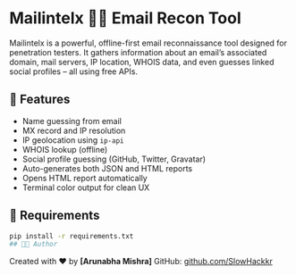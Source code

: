 # Mailintelx 🕵️‍♀️ Email Recon Tool

Mailintelx is a powerful, offline-first email reconnaissance tool designed for penetration testers. It gathers information about an email’s associated domain, mail servers, IP location, WHOIS data, and even guesses linked social profiles – all using free APIs.

## 🚀 Features

- Name guessing from email
- MX record and IP resolution
- IP geolocation using `ip-api`
- WHOIS lookup (offline)
- Social profile guessing (GitHub, Twitter, Gravatar)
- Auto-generates both JSON and HTML reports
- Opens HTML report automatically
- Terminal color output for clean UX

## 🧰 Requirements

```bash
pip install -r requirements.txt
## 👨‍🎓 Author
```
Created with ❤️ by **\[Arunabha Mishra]**
GitHub: [github.com/SlowHackkr](https://github.com/SlowHackkr)
